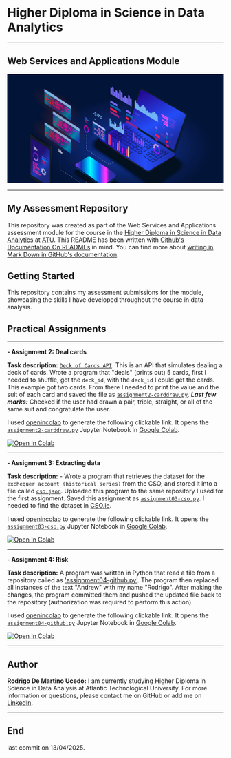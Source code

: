 # Higher Diploma in Science in Data Analytics
******

## Web Services and Applications Module

![Programming](images/img_programming.jpeg)

************

## My Assessment Repository

This repository was created as part of the Web Services and Applications assessment module for the course in the [Higher Diploma in Science in Data Analytics](https://www.atu.ie/courses/higher-diploma-in-science-data-analytics?_gl=1%2A1bcdos0%2A_ga%2AMTE3OTU2MzQ5LjE2OTY2MDYwMzE.%2A_ga_5R02GBYV8V%2AMTcxNDMzOTE2Ni4xMS4xLjE3MTQzMzkyMDAuMC4wLjA.) at [ATU](https://www.atu.ie/). This README has been written with [Github's Documentation On READMEs](https://docs.github.com/en/repositories/managing-your-repositorys-settings-and-features/customizing-your-repository/about-readmes) in mind. You can find more about [writing in Mark Down in GitHub's documentation](https://docs.github.com/en/get-started/writing-on-github/getting-started-with-writing-and-formatting-on-github/basic-writing-and-formatting-syntax).

## Getting Started

This repository contains my assessment submissions for the module, showcasing the skills I have developed throughout the course in data analysis.

## Practical Assignments

*****

**- Assignment 2: Deal cards**

**Task description:** [`Deck of Cards API`](https://deckofcardsapi.com/). This is an API that simulates dealing a deck of cards. Wrote a program that "deals" (prints out) 5 cards, first I needed to shuffle, got the `deck_id`, with the `deck_id` I could get the cards. This example got two cards. From there I needed to print the value and the suit of each card and saved the file as [`assignment2-carddraw.py`](https://github.com/RodrigoDMU/WSAA-coursework/blob/main/assignments/assignment2-carddraw.py). ***Last few marks:*** Checked if the user had drawn a pair, triple, straight, or all of the same suit and congratulate the user.

I used [openincolab](https://openincolab.com/) to generate the following clickable link. It opens the [`assignment2-carddraw.py`](https://github.com/RodrigoDMU/WSAA-coursework/blob/main/assignments/assignment2-carddraw.py) Jupyter Notebook in [Google Colab](https://colab.research.google.com/).

<a target="_blank" href="https://colab.research.google.com/github/RodrigoDMU/WSAA-coursework/blob/main/assignments/assignment2-carddraw.py">
  <img src="https://colab.research.google.com/assets/colab-badge.svg" alt="Open In Colab"/>
</a>

*****

**- Assignment 3: Extracting data**

**Task description:** - Wrote a program that retrieves the dataset for the `exchequer account (historical series)` from the CSO, and stored it into a file called [`cso.json`](https://github.com/RodrigoDMU/WSAA-coursework/blob/main/assignments/cso.json). Uploaded this program to the same repository I used for the first assignment. Saved this assignment as [`assignment03-cso.py`](https://github.com/RodrigoDMU/WSAA-coursework/blob/main/assignments/assignment03-cso.py). I needed to find the dataset in [CSO.ie](https://www.cso.ie/en/index.html).

I used [openincolab](https://openincolab.com/) to generate the following clickable link. It opens the [`assignment03-cso.py`](https://github.com/RodrigoDMU/WSAA-coursework/blob/main/assignments/assignment03-cso.py) Jupyter Notebook in [Google Colab](https://colab.research.google.com/).

<a target="_blank" href="https://colab.research.google.com/github/RodrigoDMU/WSAA-coursework/blob/main/assignments/assignment03-cso.py">
  <img src="https://colab.research.google.com/assets/colab-badge.svg" alt="Open In Colab"/>
</a>

*****

**- Assignment 4: Risk**

**Task description:** A program was written in Python that read a file from a repository called as ['assignment04-github.py'](https://github.com/RodrigoDMU/WSAA-coursework/blob/main/assignments/assignment04-github.py). The program then replaced all instances of the text "Andrew" with my name "Rodrigo". After making the changes, the program committed them and pushed the updated file back to the repository (authorization was required to perform this action).

I used [openincolab](https://openincolab.com/) to generate the following clickable link. It opens the [`assignment04-github.py`](https://github.com/RodrigoDMU/WSAA-coursework/blob/main/assignments/assignment04-github.py) Jupyter Notebook in [Google Colab](https://colab.research.google.com/).

<a target="_blank" href="https://colab.research.google.com/github/RodrigoDMU/WSAA-coursework/blob/main/assignments/assignment04-github.py">
  <img src="https://colab.research.google.com/assets/colab-badge.svg" alt="Open In Colab"/>
</a>

*****

## Author

**Rodrigo De Martino Ucedo:**
 I am currently studying Higher Diploma in Science in Data Analysis at Atlantic Technological University. For more information or questions, please contact me on GitHub or add me on [LinkedIn](https://www.linkedin.com/in/rdmdemartino/).

*******
## End
last commit on 13/04/2025.